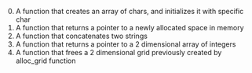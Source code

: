 0. A function that creates an array of chars, and initializes it with specific char
1. A function that returns a pointer to a newly allocated space in memory
2. A function that concatenates two strings
3. A function that returns a pointer to a 2 dimensional array of integers
4. A function that frees a 2 dimensional grid previously created by alloc_grid function
